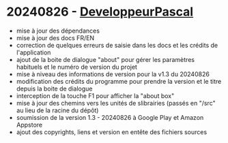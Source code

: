 # 20240826 - [DeveloppeurPascal](https://github.com/DeveloppeurPascal)

* mise à jour des dépendances
* mise à jour des docs FR/EN
* correction de quelques erreurs de saisie dans les docs et les crédits de l'application
* ajout de la boite de dialogue "about" pour gérer les paramètres habituels et le numéro de version du projet
* mise à niveau des informations de version pour la v1.3 du 20240826
* modification des crédits du programme pour prendre la version et le titre depuis la boite de dialogue
* interception de la touche F1 pour afficher la "about box"
* mise à jour des chemins vers les unités de slibrairies (passés en "/src" au lieu de la racine du dépôt)
* soumission de la version 1.3 - 20240826 à Google Play et Amazon Appstore
* ajout des copyrights, liens et version en entête des fichiers sources
